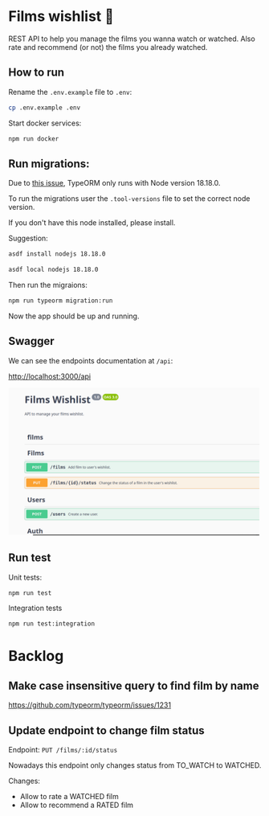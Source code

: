 # Films wishlist :movie_camera:

REST API to help you manage the films you wanna watch or watched. Also rate and recommend (or not) the films you already watched.

## How to run

Rename the `.env.example` file to `.env`:

```sh
cp .env.example .env
```

Start docker services:

```sh
npm run docker
```

## Run migrations:

Due to [this issue](https://github.com/typeorm/typeorm/issues/10537), TypeORM only runs with Node version 18.18.0.

To run the migrations user the `.tool-versions` file to set the correct node version.

If you don't have this node installed, please install.

Suggestion:

```sh
asdf install nodejs 18.18.0
```

```sh
asdf local nodejs 18.18.0
```

Then run the migraions:

```sh
npm run typeorm migration:run
```

Now the app should be up and running.

## Swagger

We can see the endpoints documentation at `/api`:

[http://localhost:3000/api](http://localhost:3000/api)

<img src="./docs/images/swagger.png" width="500">

## Run test

Unit tests:

```sh
npm run test
```

Integration tests

```sh
npm run test:integration
```

# Backlog

## Make case insensitive query to find film by name

https://github.com/typeorm/typeorm/issues/1231


## Update endpoint to change film status

Endpoint: `PUT /films/:id/status`

Nowadays this endpoint only changes status from TO_WATCH to WATCHED. 

Changes:
- Allow to rate a WATCHED film
- Allow to recommend a RATED film